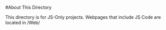 #About This Directory

This directory is for JS-Only projects. Webpages that include JS Code are located in /Web/

